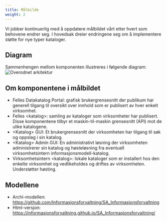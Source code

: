 ```yaml
---
title: Målbilde
weight: 2
---
```

Vi jobber kontinuerlig med å oppdatere målbildet vårt etter hvert som behovene endrer seg. I hovedsak dreier endringene seg om å implementere støtte for nye typer kataloger.
## Diagram
Sammenhengen mellom komponenten illustreres i følgende diagram:
![Overodnet arkitektur](overordnet_arkitektur_target.svg)

## Om komponentene i målbildet
* Felles Datakatalog Portal: grafisk brukergrensesnitt der publikum har generell tilgang til oversikt over innhold som er publisert av hver enkelt virksomhet.
* Felles \<katalog\>: samling av kataloger som virksomheter har publisert. Disse komponentene tilbyr et maskin-til-maskin grensesnitt (API) mot de ulike katalogene.
* \<Katalog\> GUI: Et brukergrensesnitt der virksomheten har tilgang til søk og oppslag i sin katalog.
* \<Katalog\> Admin GUI: En administrativt løsning der virksomheten administrerer sin katalog og høsteløsning fra eventuell virksomhetsintern informasjonsmodell-katalog.
* Virksomhetsintern \<katalog\>: lokale kataloger som er installert hos den enkelte virksomhet og vedlikeholdes og driftes av virksomheten. Understøtter høsting.

## Modellene

* Archi-modellen: https://github.com/Informasjonsforvaltning/SA_Informasjonsforvaltning
* Html-versjon: https://informasjonsforvaltning.github.io/SA_Informasjonsforvaltning/
